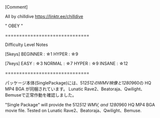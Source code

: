 [Comment]

All by chilldive
https://linktr.ee/chilldive

" OBEY "

==============================

Difficulty Level Notes

[5keys]
BEGINNER : ☆1
HYPER : ☆9

[7keys]
EASY : ☆3
NORMAL : ☆7
HYPER : ☆9
INSANE : ☆12

==============================

パッケージ本体(SinglePackage)には、512*512のWMV映像と1280*960の HQ MP4 BGA が同梱されています。
Lunatic Rave2、Beatoraja、Qwilight、Bemuseで正常作動を確認しました。

"Single Package" will provide the 512*512 WMV, and 1280*960 HQ MP4 BGA movie file.
Tested on Lunatic Rave2、Beatoraja、Qwilight、Bemuse.